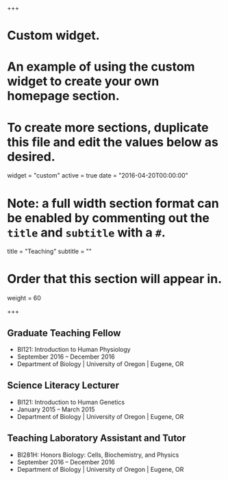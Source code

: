 +++
# Custom widget.
# An example of using the custom widget to create your own homepage section.
# To create more sections, duplicate this file and edit the values below as desired.
widget = "custom"
active = true
date = "2016-04-20T00:00:00"

# Note: a full width section format can be enabled by commenting out the `title` and `subtitle` with a `#`.
title = "Teaching"
subtitle = ""

# Order that this section will appear in.
weight = 60

+++

## Graduate Teaching Fellow
- BI121: Introduction to Human Physiology
- September 2016 – December 2016
- Department of Biology | University of Oregon | Eugene, OR

## Science Literacy Lecturer
- BI121: Introduction to Human Genetics
- January 2015 – March 2015
- Department of Biology | University of Oregon | Eugene, OR

## Teaching Laboratory Assistant and Tutor
- BI281H: Honors Biology: Cells, Biochemistry, and Physics
- September 2016 – December 2016
- Department of Biology | University of Oregon | Eugene, OR
